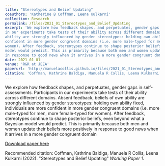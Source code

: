 ```yaml
---
title: "Stereotypes and Belief Updating"
coauthors: 'Katherine B Coffman, Leena Kulkarni'
collection: Research
permalink: /files/2021_01_Stereotypes_and_Belief_Updating
excerpt: 'We explore how feedback shapes, and perpetuates, gender gaps in self-assessments. Participants 
in our experiments take tests of their ability across different domains. Absent feedback, beliefs of own 
ability are strongly influenced by gender stereotypes: holding own ability fixed, individuals are more 
confident in more gender congruent domains (i.e. more male-typed for men, more female-typed for 
women). After feedback, stereotypes continue to shape posterior beliefs, even beyond what a Bayesian 
model would predict. This is primarily because both men and women update their beliefs more positively 
in response to good news when it arrives in a more gender congruent domain'
date: 2021-01-01
venue: 'R&R at JEEA'
paperurl: 'http://manuelacollis.github.io/files/2021_01_Stereotypes_and_Belief_Updating.pdf'
citation: 'Coffman, Kathrine Baldiga, Manuela R Collis, Leena Kulkarni (2022). "Stereotypes and Belief Updating" <i>Working Paper 1</i>.'
---
```

We explore how feedback shapes, and perpetuates, gender gaps in self-assessments. Participants 
in our experiments take tests of their ability across different domains. Absent feedback, beliefs of own 
ability are strongly influenced by gender stereotypes: holding own ability fixed, individuals are more 
confident in more gender congruent domains (i.e. more male-typed for men, more female-typed for 
women). After feedback, stereotypes continue to shape posterior beliefs, even beyond what a Bayesian 
model would predict. This is primarily because both men and women update their beliefs more positively 
in response to good news when it arrives in a more gender congruent domain

[Download paper here](http://manuelacollis.github.io/files/2021_01_Stereotypes_and_Belief_Updating.pdf)

Recommended citation: Coffman, Kathrine Baldiga, Manuela R Collis, Leena Kulkarni (2022). "Stereotypes and Belief Updating" <i>Working Paper 1</i>.